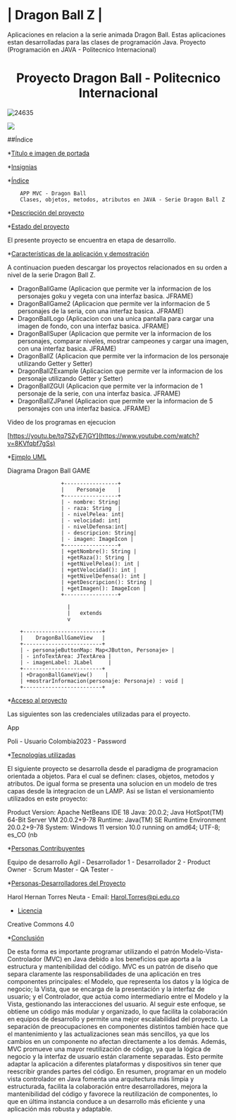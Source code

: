 # | Dragon Ball Z |
Aplicaciones en relacion a la serie animada Dragon Ball. Estas aplicaciones estan desarrolladas para las clases de programación Java. 
Proyecto (Programación en JAVA - Politecnico Internacional) 

<h1 align="center"> Proyecto Dragon Ball - Politecnico Internacional </h1>


![24635](https://github.com/Harol003/DragonBall/assets/66041310/4d65702b-8d69-42b6-921f-c22a3e51d076)




   <img src="https://img.shields.io/badge/STATUS-EN%20DESAROLLO-green">
 </p>
 



##Índice

*[Título e imagen de portada](#Título-e-imagen-de-portada)

*[Insignias](#insignias)

*[Índice](#índice)

        APP MVC - Dragon Ball 
        Clases, objetos, metodos, atributos en JAVA - Serie Dragon Ball Z

*[Descripción del proyecto](#descripción-del-proyecto)

*[Estado del proyecto](#Estado-del-proyecto)

El presente proyecto se encuentra en etapa de desarrollo.

*[Características de la aplicación y demostración](#Características-de-la-aplicación-y-demostración)

A continuacion pueden descargar los proyectos relacionados en su orden a nivel de la serie Dragon Ball Z.

- DragonBallGame        (Aplicacion que permite ver la informacion de los personajes goku y vegeta con una interfaz basica. JFRAME)
- DragonBallGame2       (Aplicacion que permite ver la informacion de 5 personajes de la seria, con una interfaz basica. JFRAME)
- DragonBallLogo        (Aplicacion con una unica pantalla para cargar una imagen de fondo, con una interfaz basica. JFRAME)
- DragonBallSuper       (Aplicacion que permite ver la informacion de los personajes, comparar niveles, mostrar campeones  y cargar una imagen, con una interfaz basica. JFRAME)
- DragonBallZ           (Aplicacion que permite ver la informacion de los personaje utilizando Getter y Setter)
- DragonBallZExample    (Aplicacion que permite ver la informacion de los personaje utilizando Getter y Setter) 
- DragonBallZGUI        (Aplicacion que permite ver la informacion de 1 personaje de la serie, con una interfaz basica. JFRAME)
- DragonBallZJPanel     (Aplicacion que permite ver la informacion de 5 personajes con una interfaz basica. JFRAME)


Video de los programas en ejecucion

[https://youtu.be/tq7SZyE7jGY](https://www.youtube.com/watch?v=8KVfqbf7gSs)


*[Ejmplo UML](#DiagramaClases)

Diagrama Dragon Ball GAME

                     +-----------------+
                     |    Personaje    |
                     +-----------------+
                     | - nombre: String|
                     | - raza: String  |
                     | - nivelPelea: int|
                     | - velocidad: int|
                     | - nivelDefensa:int|
                     | - descripcion: String|
                     | - imagen: ImageIcon |
                     +-----------------+
                     | +getNombre(): String |
                     | +getRaza(): String |
                     | +getNivelPelea(): int |
                     | +getVelocidad(): int |
                     | +getNivelDefensa(): int |
                     | +getDescripcion(): String |
                     | +getImagen(): ImageIcon |
                     +-----------------+

                       |
                       |   extends
                       v

        +-------------------------+
        |    DragonBallGameView   |
        +-------------------------+
        | - personajeButtonMap: Map<JButton, Personaje> |
        | - infoTextArea: JTextArea |
        | - imagenLabel: JLabel     |
        +-------------------------+
        | +DragonBallGameView()    |
        | +mostrarInformacion(personaje: Personaje) : void |
        +-------------------------+
                    




*[Acceso al proyecto](#acceso-proyecto)

Las siguientes son las credenciales utilizadas para el proyecto.

App

   Poli - Usuario
   Colombia2023   - Password

*[Tecnologías utilizadas](#tecnologías-utilizadas)

El siguiente proyecto se desarrolla desde el paradigma de programacion orientada a objetos. Para el cual se definen: clases, objetos, metodos y atributos. De igual forma se presenta una solucion en un modelo de tres capas desde la integracion de un LAMP. Asi se listan el versionamiento utilizados en este proyecto: 

Product Version: Apache NetBeans IDE 18
Java: 20.0.2; Java HotSpot(TM) 64-Bit Server VM 20.0.2+9-78
Runtime: Java(TM) SE Runtime Environment 20.0.2+9-78
System: Windows 11 version 10.0 running on amd64; UTF-8; es_CO (nb


*[Personas Contribuyentes](#personas-contribuyentes)

Equipo de desarrollo Agil  - 
Desarrollador 1            -
Desarrollador 2            -
Product Owner              -
Scrum Master               -
QA Tester                  -

*[Personas-Desarrolladores del Proyecto](#personas-desarrolladores)

Harol Hernan Torres Neuta - Email: Harol.Torres@pi.edu.co

* [Licencia](#licencia)

Creative Commons 4.0

*[Conclusión](#conclusión)

De esta forma es importante programar utilizando el patrón Modelo-Vista-Controlador (MVC) en Java debido a los beneficios que aporta a la estructura y mantenibilidad del código. MVC es un patrón de diseño que separa claramente las responsabilidades de una aplicación en tres componentes principales: el Modelo, que representa los datos y la lógica de negocio; la Vista, que se encarga de la presentación y la interfaz de usuario; y el Controlador, que actúa como intermediario entre el Modelo y la Vista, gestionando las interacciones del usuario. Al seguir este enfoque, se obtiene un código más modular y organizado, lo que facilita la colaboración en equipos de desarrollo y permite una mejor escalabilidad del proyecto. La separación de preocupaciones en componentes distintos también hace que el mantenimiento y las actualizaciones sean más sencillos, ya que los cambios en un componente no afectan directamente a los demás. Además, MVC promueve una mayor reutilización de código, ya que la lógica de negocio y la interfaz de usuario están claramente separadas. Esto permite adaptar la aplicación a diferentes plataformas y dispositivos sin tener que reescribir grandes partes del código. En resumen, programar en un modelo vista controlador en Java fomenta una arquitectura más limpia y estructurada, facilita la colaboración entre desarrolladores, mejora la mantenibilidad del código y favorece la reutilización de componentes, lo que en última instancia conduce a un desarrollo más eficiente y una aplicación más robusta y adaptable.
